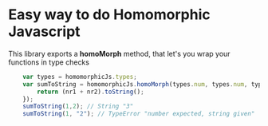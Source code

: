 # Easy way to do Homomorphic Javascript

This library exports a **homoMorph** method, that let's you wrap your functions in type checks

```javascript
    var types = homomorphicJs.types;
    var sumToString = homomorphicJs.homoMorph(types.num, types.num, types.str)(function(nr1, nr2){ 
        return (nr1 + nr2).toString(); 
    });
    sumToString(1,2); // String "3"
    sumToString(1, "2"); // TypeError "number expected, string given"
```
 